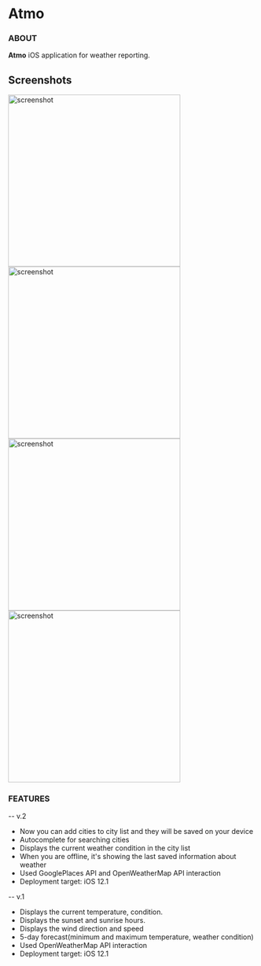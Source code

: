 # Atmo

### ABOUT
**Atmo** iOS application for weather reporting. 

## Screenshots
<img src="https://drive.google.com/uc?id=1Qyofpwj4wxLqNYSEmV4pWAy0xl3DSLlj" height="350" style="max-width:100%;" alt="screenshot"> <img src="https://drive.google.com/uc?id=1Qa4XQ4EC_niUBIu9rq9yMB4G5_a7rAoU" height="350" style="max-width:100%;" alt="screenshot"> <img src="https://drive.google.com/uc?id=1HpXw6nc7sCT1tqbkzuLEvXhreKDPCwxd" height="350" style="max-width:100%;" alt="screenshot"> <img src="https://drive.google.com/uc?id=1Q_ulO29QUNGdSyIbU2e3nAYddsv_z_QW" height="350" style="max-width:100%;" alt="screenshot"> 

### FEATURES
-- v.2
<ul>
<li>Now you can add cities to city list and they will be saved on your device</li>
  <li>Autocomplete for searching cities </li>
   <li>Displays the current weather condition in the city list</li>
<li>When you are offline, it's showing the last saved information about weather</li>

<li>Used GooglePlaces API and OpenWeatherMap API interaction</li>
<li>Deployment target: iOS 12.1</li>
</ul>

-- v.1
<ul>
<li>Displays the current temperature, condition.</li>
  <li>Displays the sunset and sunrise hours.</li>
   <li>Displays the wind direction and speed</li>
<li>5-day forecast(minimum and maximum temperature, weather condition)</li>

<li>Used OpenWeatherMap API interaction</li>
<li>Deployment target: iOS 12.1</li>

</ul>


